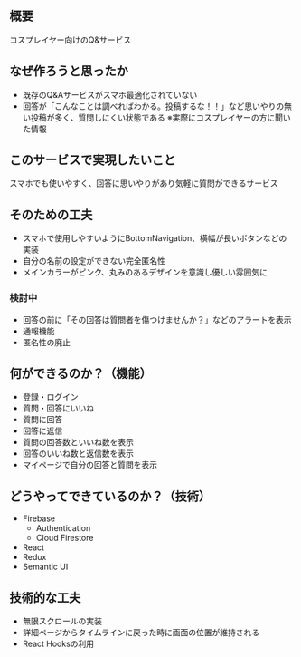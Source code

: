 ## 概要
コスプレイヤー向けのQ&サービス
## なぜ作ろうと思ったか
- 既存のQ&Aサービスがスマホ最適化されていない
- 回答が「こんなことは調べればわかる。投稿するな！！」など思いやりの無い投稿が多く、質問しにくい状態である
※実際にコスプレイヤーの方に聞いた情報
## このサービスで実現したいこと
スマホでも使いやすく、回答に思いやりがあり気軽に質問ができるサービス
## そのための工夫
- スマホで使用しやすいようにBottomNavigation、横幅が長いボタンなどの実装
- 自分の名前の設定ができない完全匿名性
- メインカラーがピンク、丸みのあるデザインを意識し優しい雰囲気に
### 検討中
- 回答の前に「その回答は質問者を傷つけませんか？」などのアラートを表示
- 通報機能
- 匿名性の廃止

## 何ができるのか？（機能）
- 登録・ログイン
- 質問・回答にいいね
- 質問に回答
- 回答に返信
- 質問の回答数といいね数を表示
- 回答のいいね数と返信数を表示
- マイページで自分の回答と質問を表示
## どうやってできているのか？（技術）
- Firebase
  - Authentication
  - Cloud Firestore
- React
- Redux
- Semantic UI
## 技術的な工夫
- 無限スクロールの実装
- 詳細ページからタイムラインに戻った時に画面の位置が維持される
- React Hooksの利用




